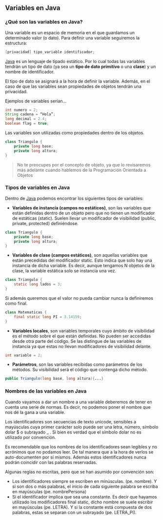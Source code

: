 

## Variables en Java

### ¿Qué son las variables en Java?
Una variable es un espacio de memoria en el que guardamos un determinado valor (o dato). Para definir una variable seguiremos la estructura:

~~~java
[privacidad] tipo_variable identificador;
~~~

[Java][1] es un lenguaje de tipado estático. Por lo cual todas las variables tendrán un tipo de dato (ya sea un **tipo de dato primitivo** o una **clase**) y un nombre de identificador.

El tipo de dato se asignará a la hora de definir la variable. Además, en el caso de que las variables sean propiedades de objetos tendrán una privacidad.

Ejemplos de variables serían...

~~~java
int numero = 2;
String cadena = “Hola”;
long decimal = 2.4;
boolean flag = true;
~~~

Las variables son utilizadas como propiedades dentro de los objetos.

~~~java
class Triangulo {
	private long base;
	private long altura;
}
~~~

> No te preocupes por el concepto de objeto, ya que lo revisaremos más adelante cuando hablemos de la Programación Orientada a Objetos

### Tipos de variables en Java

Dentro de [Java][1] podemos encontrar los siguientes tipos de variables:

* **Variables de instancia (campos no estáticos)**, son las variables que están definidas dentro de un objeto pero que no tienen un modificador de estáticas (static). Suelen llevar un modificador de visibilidad (public, private, protected) definiéndose.

~~~java
class Triangulo {
	private long base;
	private long altura;
}
~~~

* **Variables de clase (campos estáticos)**, son aquellas variables que están precedidas del modificador static. Esto indica que solo hay una instancia de dicha variable. Es decir, aunque tengamos N objetos de la clase, la variable estática solo se instancia una vez.

~~~java
class Triangulo {
	static long lados = 3;
}
~~~

Si además queremos que el valor no pueda cambiar nunca la definiremos como final.

~~~java
class Matematicas {
	final static long PI = 3.14159;
}
~~~

* **Variables locales**, son variables temporales cuyo ámbito de visibilidad es el método sobre el que están definidas. No pueden ser accedidas desde otra parte del código. Se las distingue de las variables de instancia ya que estas no llevan modificadores de visibilidad delante.

~~~java
int variable = 2;
~~~

* **Parámetros**, son las variables recibidas como parámetros de los métodos. Su visibilidad será el código que contenga dicho método.

~~~java
public Triangulo(long base, long altura){...}
~~~

### Nombres de las variables en Java
Cuando vayamos a dar un nombre a una variable deberemos de tener en cuenta una serie de normas. Es decir, no podemos poner el nombre que nos dé la gana a una variable.

Los identificadores son secuencias de texto unicode, sensibles a mayúsculas cuya primer carácter solo puede ser una letra, número, símbolo dolar $ o subrayado _ . Si bien es verdad que el símbolo dolar no es utilizado por convención.

Es recomendable que los nombres de los identificadores sean legibles y no acrónimos que no podamos leer. De tal manera que a la hora de verlos se auto-documenten por sí mismos. Además estos identificadores nunca podrán coincidir con las palabras reservadas.

Algunas reglas no escritas, pero que se han asumido por convención son:

* Los identificadores siempre se escriben en minúsculas. (pe. nombre). Y si son dos o más palabras, el inicio de cada siguiente palabra se escriba en mayúsculas (pe. nombrePersona)
* Si el identificador implica que sea una constante. Es decir que hayamos utilizado los modificadores final static, dicho nombre se suele escribir en  mayúsculas (pe. LETRA). Y si la constante está compuesta de dos palabras, estas se separan con un subrayado (pe. LETRA_PI).


[1]: http://www.manualweb.net/tutorial-java/ "Manual Java"
